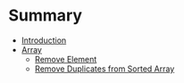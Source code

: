 # Summary

* [Introduction](README.md)
* [Array](array/README)
   * [Remove Element](array/remove_element.md)
   * [Remove Duplicates from Sorted Array](array/remove_duplicates_from_sorted_array.md)


